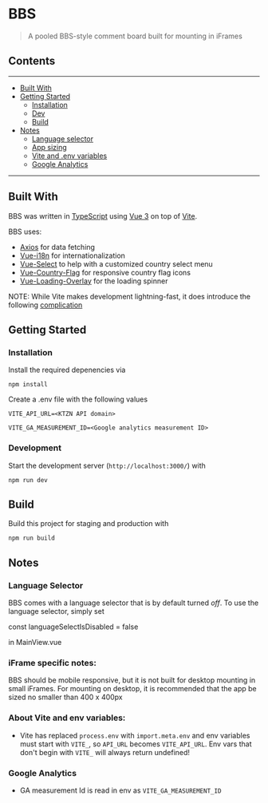 # BBS
> A pooled BBS-style comment board built for mounting in iFrames


## Contents

------
- [Built With](#Built-With)
- [Getting Started](#Getting-Started)
    - [Installation](#installation)
    - [Dev](#development)
    - [Build](#build)
- [Notes](#Notes)
	- [Language selector](#Language-Selector)
	- [App sizing](#App-Sizing)
	- [Vite and .env variables](#Vite)
	- [Google Analytics](#Google-Analytics)
------

## Built With

BBS was written in [TypeScript](https://www.typescriptlang.org/) using [Vue 3](https://v3.vuejs.org/) on top of [Vite](https://vitejs.dev/).

BBS uses: 
- [Axios](https://axios-http.com/) for data fetching
- [Vue-i18n](https://vue-i18n.intlify.dev/) for internationalization
- [Vue-Select](https://vue-select.org/) to help with a customized country select menu
- [Vue-Country-Flag](https://github.com/P3trur0/vue-country-flag/blob/master/packages/vue-country-flag-next/README.md) for responsive country flag icons
- [Vue-Loading-Overlay](https://github.com/ankurk91/vue-loading-overlay) for the loading spinner 

NOTE: While Vite makes development lightning-fast, it does introduce the following [complication](#About) 
  
## Getting Started

### Installation
Install the required depenencies via
```
npm install
```

Create a .env file with the following values
```
VITE_API_URL=<KTZN API domain>

VITE_GA_MEASUREMENT_ID=<Google analytics measurement ID>
```

### Development
Start the development server (`http://localhost:3000/`) with
```
npm run dev
```

## Build
Build this project for staging and production with
```
npm run build
```

## Notes

### Language Selector
BBS comes with a language selector that is by default turned *off*.
To use the language selector, simply set

const languageSelectIsDisabled = false

in MainView.vue
  

### iFrame specific notes:

BBS should be mobile responsive, but it is not built for desktop mounting in small iFrames. For mounting on desktop, it is recommended that the app be sized no smaller than 400 x 400px

### About Vite and env variables:

- Vite has replaced `process.env` with `import.meta.env` and env variables must start with `VITE_`, so `API_URL` becomes `VITE_API_URL`. Env vars that don't begin with `VITE_` will always return undefined!

### Google Analytics

- GA measurement Id is read in env as `VITE_GA_MEASUREMENT_ID`
